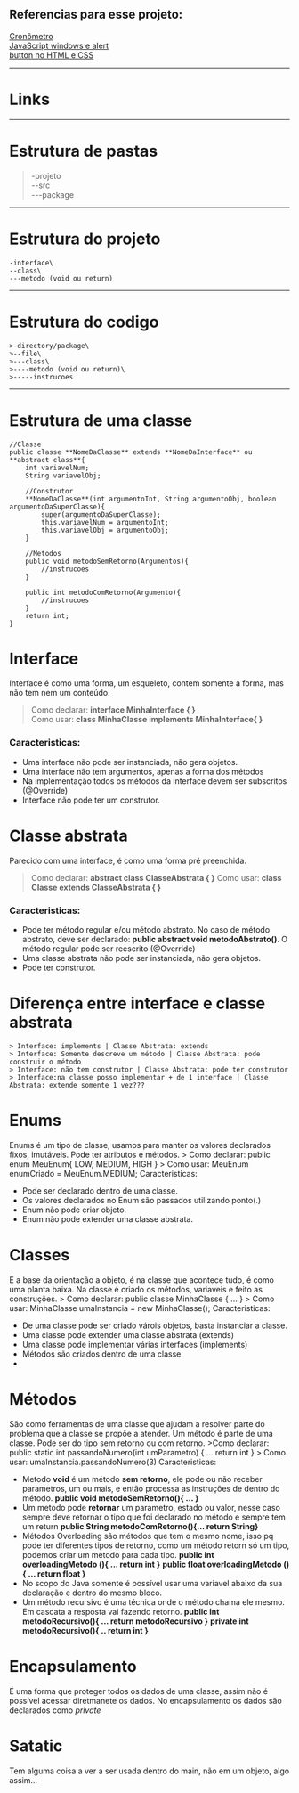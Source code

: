 ## Referencias para esse projeto:
[Cronômetro](https://medium.com/walternascimentobarroso-pt/cronômetro-em-js-9b440308090)\
[JavaScript windows e alert](https://www.w3schools.com/jsref/met_win_alert.asp)\
[button no HTML e CSS](https://uiverse.io/detail/adamgiebl/giant-donkey-36)

---
# Links
---
# Estrutura de pastas
>-projeto\
>--src\
>---package   
---
# Estrutura do projeto
```
-interface\
--class\
---metodo (void ou return)
```
---
# Estrutura do codigo
```
>-directory/package\
>--file\
>---class\
>----metodo (void ou return)\
>-----instrucoes
```
---
# Estrutura de uma classe
    //Classe
    public classe **NomeDaClasse** extends **NomeDaInterface** ou **abstract class**{
        int variavelNum;
        String variavelObj;

        //Construtor
        **NomeDaClasse**(int argumentoInt, String argumentoObj, boolean argumentoDaSuperClasse){
            super(argumentoDaSuperClasse);
            this.variavelNum = argumentoInt;
            this.variavelObj = argumentoObj;
        }

        //Metodos
        public void metodoSemRetorno(Argumentos){
            //instrucoes
        }

        public int metodoComRetorno(Argumento){
            //instrucoes
        }
        return int;
    }

# Interface

Interface é como uma forma, um esqueleto, contem somente a forma, mas não tem nem um conteúdo.
>   Como declarar: **interface MinhaInterface { }**\
>   Como usar: **class MinhaClasse implements MinhaInterface{ }**
### Caracteristicas:
- Uma interface não pode ser instanciada, não gera objetos.
- Uma interface não tem argumentos, apenas a forma dos métodos
- Na implementação todos os métodos da interface devem ser subscritos (@Override)
- Interface não pode ter um construtor.
	
# Classe abstrata
Parecido com uma interface, é como uma forma pré preenchida. 
> Como declarar: **abstract class ClasseAbstrata { }**
> Como usar: **class Classe extends ClasseAbstrata { }**

### Caracteristicas:
- Pode ter método regular e/ou método abstrato.
No caso de método abstrato, deve ser declarado: **public abstract void metodoAbstrato()**.
O método regular pode ser reescrito (@Override)
- Uma classe abstrata não pode ser instanciada, não gera objetos.
- Pode ter construtor.
	
# Diferença entre interface e classe abstrata
	> Interface: implements | Classe Abstrata: extends
	> Interface: Somente descreve um método | Classe Abstrata: pode construir o método
	> Interface: não tem construtor | Classe Abstrata: pode ter construtor
	> Interface:na classe posso implementar + de 1 interface | Classe Abstrata: extende somente 1 vez???
	
# Enums
Enums é um tipo de classe, usamos para manter os valores declarados fixos, imutáveis. Pode ter atributos e métodos.
	> Como declarar: public enum MeuEnum{ LOW, MEDIUM, HIGH }
	> Como usar: MeuEnum enumCriado = MeuEnum.MEDIUM;
Caracteristicas:	
- Pode ser declarado dentro de uma classe.
- Os valores declarados no Enum são passados utilizando ponto(.)
- Enum não pode criar objeto.
- Enum não pode extender uma classe abstrata.

# Classes
É a base da orientação a objeto, é na classe que acontece tudo, é como uma planta baixa.
Na classe é criado os métodos, variaveis e feito as construções.
	> Como declarar: public classe MinhaClasse { ... }
	> Como usar: MinhaClasse umaInstancia = new MinhaClasse();
Caracteristicas:
- De uma classe pode ser criado várois objetos, basta instanciar a classe.
- Uma classe pode extender uma classe abstrata (extends)
- Uma classe pode implementar várias interfaces (implements)
- Métodos são criados dentro de uma classe
- 

# Métodos
São como ferramentas de uma classe que ajudam a resolver parte do problema que a classe se propõe a atender.
Um método é parte de uma classe.
Pode ser do tipo sem retorno ou com retorno.
	>Como declarar: public static int passandoNumero(int umParametro) { ... return int }
	> Como usar: umaInstancia.passandoNumero(3)
Caracteristicas:
- Metodo **void** é um método **sem retorno**, ele pode ou não receber parametros, um ou mais, e então processa as instruções de dentro do método.
**public void metodoSemRetorno(){ ... }**
- Um metodo pode **retornar** um parametro, estado ou valor, nesse caso sempre deve retornar o tipo que foi declarado no método e sempre tem um return
**public String metodoComRetorno(){... return String}**
- Métodos Overloading são métodos que tem o mesmo nome, isso pq pode ter diferentes tipos de retorno, como um método retorn só um tipo, podemos criar um método para cada tipo.
**public int overloadingMetodo (){ ... return int }**
**public float overloadingMetodo (){ ... return float }**
- No scopo do Java somente é possível usar uma variavel abaixo da sua declaração e dentro do mesmo bloco.
- Um método recursivo é uma técnica onde o método chama ele mesmo. Em cascata a resposta vai fazendo retorno.
**public int metodoRecursivo(){ ... return metodoRecursivo }**
**private int metodoRecursivo(){ .. return int }**

# Encapsulamento
É uma forma que proteger todos os dados de uma classe, assim não é possível acessar diretmanete os dados.
No encapsulamento os dados são declarados como *private*


# Satatic
Tem alguma coisa a ver a ser usada dentro do main, não em um objeto, algo assim...

  
